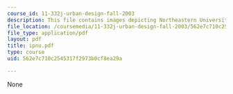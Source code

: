 ```yaml
---
course_id: 11-332j-urban-design-fall-2003
description: This file contains images depicting Northeastern University.
file_location: /coursemedia/11-332j-urban-design-fall-2003/562e7c710c2545317f2973b0cf8ea29a_ipnu.pdf
file_type: application/pdf
layout: pdf
title: ipnu.pdf
type: course
uid: 562e7c710c2545317f2973b0cf8ea29a

---
```

None